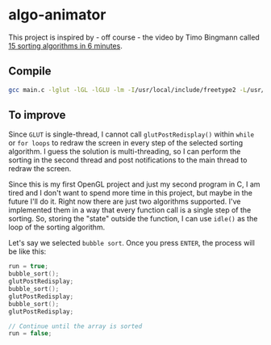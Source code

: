# algo-animator

This project is inspired by - off course - the video by Timo Bingmann called [15 sorting algorithms in 6 minutes](https://www.youtube.com/watch?v=kPRA0W1kECg).

## Compile

```bash
gcc main.c -lglut -lGL -lGLU -lm -I/usr/local/include/freetype2 -L/usr/local/lib -lfreetype
```

## To improve

Since `GLUT` is single-thread, I cannot call `glutPostRedisplay()` within `while` or `for loops` to redraw the screen in every 
step of the selected sorting algorithm. I guess the solution is multi-threading, so I can perform the sorting in the second thread
and post notifications to the main thread to redraw the screen.   

Since this is my first OpenGL project and just my second program in C, I am tired and I don't want to spend more time in this project, 
but maybe in the future I'll do it. Right now there are just two algorithms supported. I've implemented them in a way that every function
call is a single step of the sorting. So, storing the "state" outside the function, I can use `idle()` as the loop of the sorting algorithm.   

Let's say we selected `bubble sort`. Once you press `ENTER`, the process will be like this:

```c
run = true;
bubble_sort();
glutPostRedisplay;
bubble_sort();
glutPostRedisplay;
bubble_sort();
glutPostRedisplay;

// Continue until the array is sorted
run = false;
```
